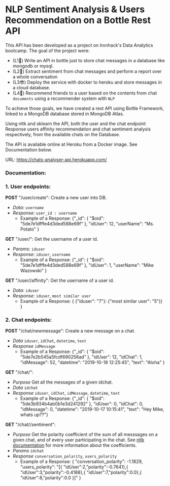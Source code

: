 # NLP Sentiment Analysis & Users Recommendation on a Bottle Rest API

This API has been developed as a project on Ironhack's Data Analytics bootcamp. The goal of the project were: 

- (L1🧐) Write an API in bottle just to store chat messages in a database like mongodb or mysql.
- (L2🥳) Extract sentiment from chat messages and perform a report over a whole conversation
- (L3😎) Deploy the service with docker to heroku and store messages in a cloud database.
- (L4🤭) Recommend friends to a user based on the contents from chat `documents` using a recommender system with `NLP` 

To achieve those goals, we have created a rest API using Bottle Framework, linked to a MongoDB database stored in MongoDB Atlas. 

Using nltk and sklearn the API, both the user and the chat endpoint Response users affinity recommendation and chat sentiment analysis respectively, from the available chats on the Database.

The API is available online at Heroku from a Docker image. See Documentation below.


URL: https://chats-analyser-api.herokuapp.com/

### Documentation:

### 1. User endpoints:

**POST** "/user/create": Create a new user into DB. 
- *Data:* `username`
- *Response:* `user_id : username` 
    - Example of a Response: 
    {"_id": {
        "$oid": "5de7e1dfffe4d3ded588e69f"
        },
    "idUser": 12,
    "userName": "Ms. Potato"
    }

**GET** "/user/<iduser>": Get the username of a user id. 
- *Params:* `iduser`
- *Response:* `iduser`, `username`
    - Example of a Response: 
    {"_id": {
        "$oid": "5de7e1dfffe4d3ded588e69f"
        },
    "idUser": 1,
    "userName": "Mike Wazowski"
    }


**GET** "/user/<iduser>/affinity": Get the username of a user id. 
- *Data:* `iduser`
- *Response:* `iduser`, `most similar user`
    - Example of a Response: 
    {
        {"iduser": 
            "7"}: 
            {"most similar user": 
                "5")}
    }


### 2. Chat endpoints:

**POST** "/chat/newmessage": Create a new message on a chat.
- *Data* `iduser`, `idChat`, `datetime`, `text`
- *Response* `idMessage`
    - Example of a Response: 
    {"_id": {
        "$oid": "5de7e2b545a5fcdf690256ad"
        },
        "idUser": 12,
        "idChat": 1,
        "idMessage": 52,
        "datetime": "2019-10-18 12:25:45",
        "text": "Aloha"
    }

**GET** "/chat/<idchat>": 
- *Purpose* Get all the messages of a given idchat.
- *Data* `idchat`
- *Response* `iduser`, `idChat`, `idMessage`, `datetime`, `text`
    - Example of a Response: 
    {"_id": {
        "$oid": "5de3b934b4ab0b1e3d241292"
        },
        "idUser": 0,
        "idChat": 0,
        "idMessage": 0,
        "datetime": "2019-10-17 10:15:41",
        "text": "Hey Mike, whats up??"}

**GET** "/chat/<idchat>/sentiment": 
- *Purpose* Get the polarity coefficient of the sum of all messsages on a given chat, and of every user participating in the chat. See [nltk documentation](https://www.nltk.org/api/nltk.sentiment.html?highlight=sentiment#module-nltk.sentiment.sentiment_analyzer) for more information about the coefficients. 
- *Params* `idchat`
- *Response* `conversation_polarity`, `users_polarity`
    - Example of a Response: 
    {
        "conversation_polarity": -1.1829,
        "users_polarity": "[{
            "idUser":2,"polarity":-0.7641},{
            "idUser":3,"polarity":-0.4188},{
            "idUser":7,"polarity":0.0},{
            "idUser":8,"polarity":0.0
        }]"
    }